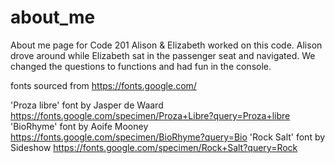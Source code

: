 # about_me
About me page for Code 201
Alison & Elizabeth worked on this code.
Alison drove around while Elizabeth sat in the passenger seat and navigated.
We changed the questions to functions and had fun in the console.

fonts sourced from https://fonts.google.com/

'Proza libre' font by Jasper de Waard https://fonts.google.com/specimen/Proza+Libre?query=Proza+libre
'BioRhyme' font by Aoife Mooney https://fonts.google.com/specimen/BioRhyme?query=Bio
'Rock Salt' font by Sideshow https://fonts.google.com/specimen/Rock+Salt?query=Rock
